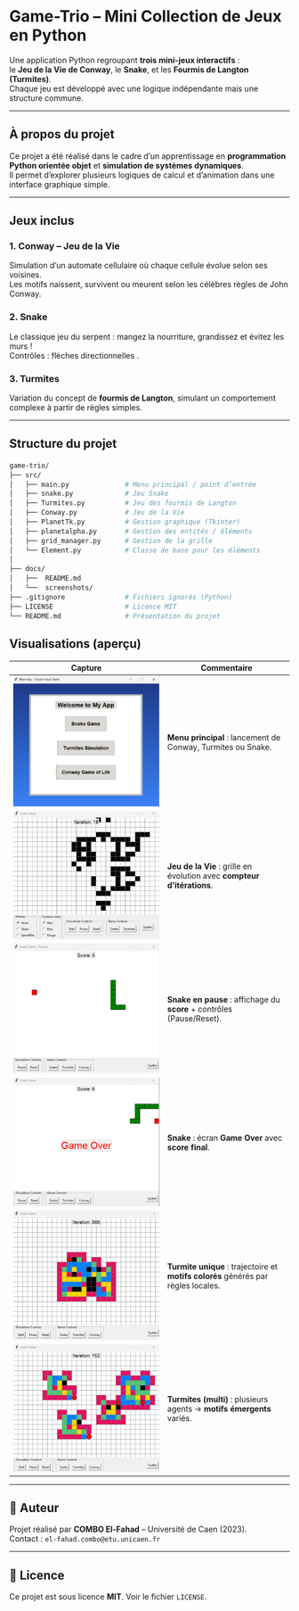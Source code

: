 #  Game-Trio – Mini Collection de Jeux en Python

Une application Python regroupant **trois mini-jeux interactifs** :  
le **Jeu de la Vie de Conway**, le **Snake**, et les **Fourmis de Langton (Turmites)**.  
Chaque jeu est développé avec une logique indépendante mais une structure commune.

---

##  À propos du projet

Ce projet a été réalisé dans le cadre d’un apprentissage en **programmation Python orientée objet** et **simulation de systèmes dynamiques**.  
Il permet d’explorer plusieurs logiques de calcul et d’animation dans une interface graphique simple.

---

##  Jeux inclus

###  1. Conway – Jeu de la Vie
Simulation d’un automate cellulaire où chaque cellule évolue selon ses voisines.  
Les motifs naissent, survivent ou meurent selon les célèbres règles de John Conway.

###  2. Snake
Le classique jeu du serpent : mangez la nourriture, grandissez et évitez les murs !  
Contrôles : flèches directionnelles .

###  3. Turmites
Variation du concept de **fourmis de Langton**, simulant un comportement complexe à partir de règles simples.

---

##  Structure du projet

```bash
game-trio/
├── src/
│   ├── main.py              # Menu principal / point d’entrée
│   ├── snake.py             # Jeu Snake
│   ├── Turmites.py          # Jeu des fourmis de Langton
│   ├── Conway.py            # Jeu de la Vie
│   ├── PlanetTk.py          # Gestion graphique (Tkinter)
│   ├── planetalpha.py       # Gestion des entités / éléments
│   ├── grid_manager.py      # Gestion de la grille
│   └── Element.py           # Classe de base pour les éléments
│
├── docs/
│   ├──  README.md        
│   └──  screenshots/
├── .gitignore               # Fichiers ignorés (Python)
├── LICENSE                  # Licence MIT
└── README.md                # Présentation du projet
```


## Visualisations (aperçu)

| Capture | Commentaire |
|---|---|
| ![Menu — sélection des jeux](docs/screenshots/app_accueil.png) | **Menu principal** : lancement de Conway, Turmites ou Snake. |
| ![Conway — évolution](docs/screenshots/Conways.png) | **Jeu de la Vie** : grille en évolution avec **compteur d’itérations**. |
| ![Snake — pause](docs/screenshots/snake_pause.png) | **Snake en pause** : affichage du **score** + contrôles (Pause/Reset). |
| ![Snake — Game Over](docs/screenshots/snake_game_over.png) | **Snake** : écran **Game Over** avec **score final**. |
| ![Turmites — 1 agent](docs/screenshots/turmites.png) | **Turmite unique** : trajectoire et **motifs colorés** générés par règles locales. |
| ![Turmites — multi-agents](docs/screenshots/multi4.png) | **Turmites (multi)** : plusieurs agents → **motifs émergents** variés. |


---

## 👤 Auteur

Projet réalisé par **COMBO El-Fahad** – Université de Caen (2023).  
Contact : `el-fahad.combo@etu.unicaen.fr`

---

## 📄 Licence

Ce projet est sous licence **MIT**. Voir le fichier `LICENSE`.


